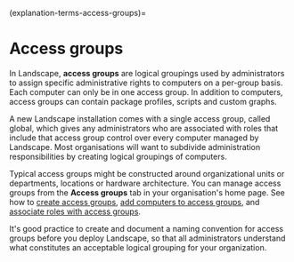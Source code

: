 (explanation-terms-access-groups)=
# Access groups

In Landscape, **access groups** are logical groupings used by administrators to assign specific administrative rights to computers on a per-group basis. Each computer can only be in one access group. In addition to computers, access groups can contain package profiles, scripts and custom graphs.

A new Landscape installation comes with a single access group, called global, which gives any administrators who are associated with roles that include that access group control over every computer managed by Landscape. Most organisations will want to subdivide administration responsibilities by creating logical groupings of computers.

Typical access groups might be constructed around organizational units or departments, locations or hardware architecture. You can manage access groups from the **Access groups** tab in your organisation's home page. See how to [create access groups](/t/23075#heading--create-access-groups), [add computers to access groups](/t/23075#heading--add-computers-to-access-groups), and [associate roles with access groups](/t/23073#heading--roles). 

It's good practice to create and document a naming convention for access groups before you deploy Landscape, so that all administrators understand what constitutes an acceptable logical grouping for your organization.

